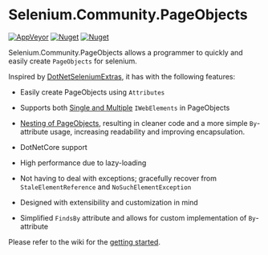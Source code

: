 # Selenium.Community.PageObjects

[![AppVeyor](https://img.shields.io/appveyor/ci/reb3lzrr/selenium-community-pageobjects)](https://ci.appveyor.com/project/reb3lzrr/selenium-community-pageobjects) [![Nuget](https://img.shields.io/nuget/dt/Selenium.Community.PageObjects)](https://www.nuget.org/packages/Selenium.Community.PageObjects/) [![Nuget](https://img.shields.io/nuget/v/Selenium.Community.PageObjects)](https://www.nuget.org/packages/Selenium.Community.PageObjects/)

Selenium.Community.PageObjects allows a programmer to quickly and easily create `PageObjects` for selenium.



Inspired by [DotNetSeleniumExtras](https://github.com/DotNetSeleniumTools/DotNetSeleniumExtras/), it has with the following features:

- Easily create PageObjects using `Attributes`

- Supports both [Single and Multiple](https://github.com/reb3lzrr/Selenium.Community.PageObjects/wiki/Single-vs-Multiple-items) `IWebElements` in PageObjects 

- [Nesting of PageObjects](https://github.com/reb3lzrr/Selenium.Community.PageObjects/wiki/Nested-PageObjects), resulting in cleaner code and a more simple `By`-attribute usage, increasing readability and improving encapsulation.

- DotNetCore support

- High performance due to lazy-loading

- Not having to deal with exceptions; gracefully recover from `StaleElementReference` and `NoSuchElementException` 

- Designed with extensibility and customization in mind

- Simplified `FindsBy` attribute and allows for custom implementation of `By`-attribute

  

Please refer to the wiki for the [getting started](https://github.com/reb3lzrr/Selenium.Community.PageObjects/wiki/Getting-started).

